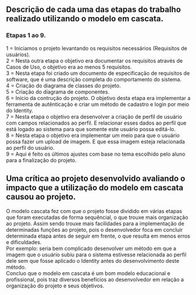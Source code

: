## Descrição de cada uma das etapas do trabalho realizado utilizando o modelo em cascata.

### Etapas 1 ao 9.<br />
1 = Iniciamos o projeto levantando os requisitos necessários (Requisitos de usuários).<br />
2 = Nesta outra etapa o objetivo era documentar os requisitos através de Casos de Uso, o objetivo era ao menos 5 requisitos.<br />
3 = Nesta etapa foi criado um documento de especificação de requisitos de software, que é uma descrição completa do comportamento do sistema.<br />
4 = Criação do diagrama de classes do projeto.<br />
5 = Criação do diagrama de componentes.<br />
6 = Início da contrução do projeto. O objetivo desta etapa era implementar a ferramenta de autênticação e criar um método de cadastro e login por meio do Identity.<br />
7 = Nesta etapa o objetivo era desenvolver a criação de perfil de usuário com campos relacionados ao perfil. E relacionar esses dados ao perfil que está logado ao sistema para que somente este usuário possa editá-lo.<br />
8 = Nesta etapa o objetivo era implementar um meio para que o usuário possa fazer um upload de imagem. E que essa imagem esteja relacionada ao perfil do usuário.<br />
9 = Aqui é feito os últimos ajustes com base no tema escolhido pelo aluno para a finalização do projeto.<br />

## Uma crítica ao projeto desenvolvido avaliando o impacto que a utilização do modelo em cascata causou ao projeto.

O modelo cascata fez com que o projeto fosse dividido em várias etapas que foram executadas de forma sequêncial, o que trouxe mais organização ao projeto. Assim sendo trouxe mais facilidades para a implementação de determinadas funções ao projeto, pois o desenvolvedor foca em concluir determinada etapa antes de seguir em frente, o que resulta em menos erros e dificuldades.<br />
Por exemplo: seria bem complicado desenvolver um método em que a imagem que o usuário subiu para o sistema estivesse relacionada ao perfil dele sem que fosse aplicado o Identity antes do desenvolvimento deste método.<br />
Concluo que o modelo em cascata é um bom modelo educacional e profissional, pois traz diversos benefícios ao desenvolvedor em relação a organização do projeto e seus objetivos.

